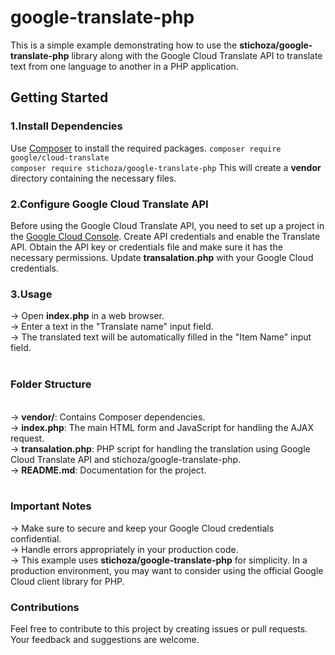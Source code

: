 # google-translate-php
This is a simple example demonstrating how to use the <b>stichoza/google-translate-php</b> library along with the Google Cloud Translate API to translate text from one language to another in a PHP application.<br>
<h2>Getting Started</h2>
<h3>1.Install Dependencies</h3>
Use <a href="https://getcomposer.org/" taget="_blank">Composer</a> to install the required packages.
<code>composer require google/cloud-translate
composer require stichoza/google-translate-php</code>
This will create a <b>vendor</b> directory containing the necessary files.<br>
<h3>2.Configure Google Cloud Translate API</h3>
Before using the  Google Cloud Translate API, you need to set up a project in the <a href="https://console.cloud.google.com/" taget="_blank">Google Cloud Console</a>. Create API credentials and enable the Translate API. Obtain the API key or credentials file and make sure it has the necessary permissions.
Update <b>transalation.php</b> with your Google Cloud credentials.

<h3>3.Usage</h3>
-> Open <b>index.php</b> in a web browser.<br>
-> Enter a text in the "Translate name" input field.<br>
-> The translated text will be automatically filled in the "Item Name" input field.<br>
<br>
<h3>Folder Structure</h3>
<br>
-> <b>vendor/</b>: Contains Composer dependencies.<br>
-> <b>index.php</b>: The main HTML form and JavaScript for handling the AJAX request.<br>
-> <b>transalation.php</b>: PHP script for handling the translation using Google Cloud Translate API and stichoza/google-translate-php.<br>
-> <b>README.md</b>: Documentation for the project.<br>
<br>
<h3>Important Notes</h3>
-> Make sure to secure and keep your Google Cloud credentials confidential.<br>
-> Handle errors appropriately in your production code.<br>
-> This example uses <b>stichoza/google-translate-php</b> for simplicity. In a production environment, you may want to consider using the official Google Cloud client library for PHP.<br>
<h3>Contributions</h3>
Feel free to contribute to this project by creating issues or pull requests. Your feedback and suggestions are welcome.

